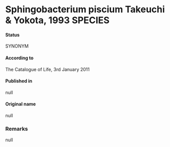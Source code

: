 # Sphingobacterium piscium Takeuchi & Yokota, 1993 SPECIES

#### Status
SYNONYM

#### According to
The Catalogue of Life, 3rd January 2011

#### Published in
null

#### Original name
null

### Remarks
null